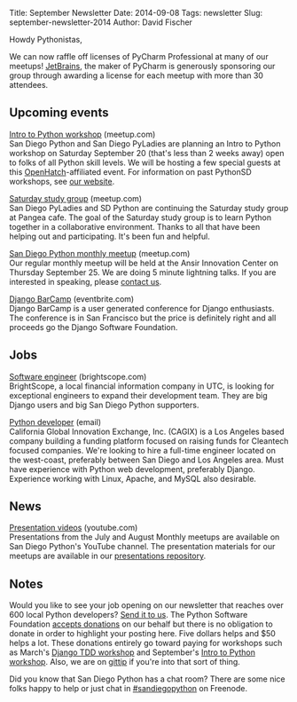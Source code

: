 Title: September Newsletter
Date: 2014-09-08
Tags: newsletter
Slug: september-newsletter-2014
Author: David Fischer


Howdy Pythonistas,

We can now raffle off licenses of PyCharm Professional at many of our
meetups! [JetBrains][], the maker of PyCharm is generously sponsoring our
group through awarding a license for each meetup with more than 30
attendees.

[Jetbrains]: http://www.jetbrains.com/pycharm/


Upcoming events
---------------

[Intro to Python workshop][meetup-workshop] (meetup.com) <br />
San Diego Python and San Diego PyLadies are planning an Intro to Python
workshop on Saturday September 20 (that's less than 2 weeks away) open to
folks of all Python skill levels. We will be hosting a few special guests
at this [OpenHatch]-affiliated event. For information on past PythonSD
workshops, see [our website][workshops].

[meetup-workshop]: http://www.meetup.com/pythonsd/events/199295402/
[workshops]: http://pythonsd.org/pages/workshops.html
[OpenHatch]: https://openhatch.org


[Saturday study group][saturday-meetup] (meetup.com) <br />
San Diego PyLadies and SD Python are continuing the Saturday study group
at Pangea cafe. The goal of the Saturday study group is to learn Python
together in a collaborative environment. Thanks to all that have been
helping out and participating. It's been fun and helpful.

[saturday-meetup]: http://www.meetup.com/pythonsd/events/203385952/


[San Diego Python monthly meetup][monthly-meetup] (meetup.com) <br />
Our regular monthly meetup will be held at the Ansir Innovation Center on
Thursday September 25. We are doing 5 minute lightning talks. If you are
interested in speaking, please [contact us][contact-us].

[monthly-meetup]: http://www.meetup.com/pythonsd/events/197326122/
[contact-us]: mailto:sandiegopython@gmail.com


[Django BarCamp][django-barcamp] (eventbrite.com) <br />
Django BarCamp is a user generated conference for Django enthusiasts. The
conference is in San Francisco but the price is definitely right and all
proceeds go the Django Software Foundation.

[django-barcamp]: https://www.eventbrite.com/e/barcamp-django-sf-tickets-12478998019


Jobs
----

[Software engineer][software-engineer] (brightscope.com) <br />
BrightScope, a local financial information company in UTC, is looking for
exceptional engineers to expand their development team. They are big Django
users and big San Diego Python supporters.

[software-engineer]: http://www.brightscope.com/about/careers/#job_Senior_Software_Engineer

[Python developer](mailto:jobs@cagix.com) (email) <br />
California Global Innovation Exchange, Inc. (CAGIX) is a Los Angeles based
company building a funding platform focused on raising funds for Cleantech
focused companies. We're looking to hire a full-time engineer located on the
west-coast, preferably between San Diego and Los Angeles area. Must have
experience with Python web development, preferably Django.  Experience
working with Linux, Apache, and MySQL also desirable.


News
----

[Presentation videos][presentation-videos] (youtube.com) <br />
Presentations from the July and August Monthly meetups are available on San Diego
Python's YouTube channel. The presentation materials for our meetups are
available in our [presentations repository][presentations].

[presentation-videos]: https://www.youtube.com/channel/UCXU-oZwaHnoYUhja_yrrrGg
[presentations]: https://github.com/pythonsd/presentations


Notes
-----


Would you like to see your job opening on our newsletter that reaches over
600 local Python developers? [Send it to us][send-it]. The Python Software
Foundation [accepts donations][accepts-donations] on our behalf but there is no
obligation to donate in order to highlight your posting here. Five dollars
helps and $50 helps a lot. These donations entirely go toward paying for
workshops such as March's [Django TDD workshop][django-workshop] and
September's [Intro to Python workshop][intro-workshop]. Also, we are on
[gittip][] if you're into that sort of thing.

[send-it]: mailto:sandiegopython@gmail.com
[accepts-donations]: https://psfmember.org/civicrm/contribute/transact?reset=1&id=9
[gittip]: https://www.gittip.com/sandiegopython/
[django-workshop]: http://www.meetup.com/pythonsd/events/164679962/
[intro-workshop]: http://www.meetup.com/pythonsd/events/199295402/


Did you know that San Diego Python has a chat room? There are some nice
folks happy to help or just chat in [#sandiegopython][irc] on Freenode.

[irc]: http://pythonsd.org/pages/chat-room.html
